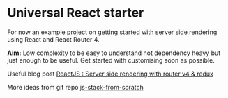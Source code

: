 # Universal React starter

For now an example project on getting started with server side rendering using React and React Router 4.

**Aim:** Low complexity to be easy to understand not dependency heavy but just enough to be useful. Get started with customising soon as possible.

Useful blog post [ReactJS : Server side rendering with router v4 & redux](https://crypt.codemancers.com/posts/2017-06-03-reactjs-server-side-rendering-with-router-v4-and-redux/)

More ideas from git repo [js-stack-from-scratch](https://github.com/verekia/js-stack-from-scratch/tree/master/tutorial)